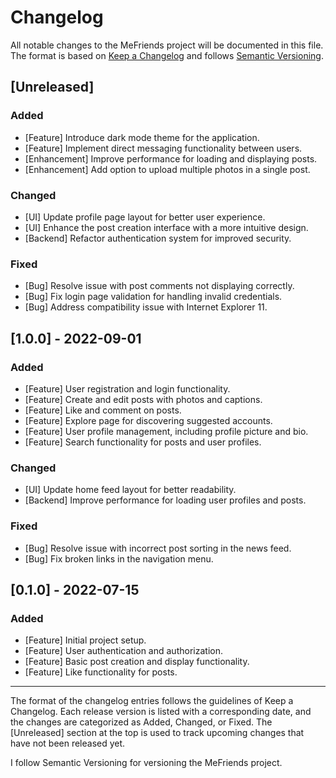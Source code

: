 # Changelog

All notable changes to the MeFriends project will be documented in this file. The format is based on [Keep a Changelog](https://keepachangelog.com/en/1.0.0/) and follows [Semantic Versioning](https://semver.org/spec/v2.0.0.html).

## [Unreleased]

### Added

- [Feature] Introduce dark mode theme for the application.
- [Feature] Implement direct messaging functionality between users.
- [Enhancement] Improve performance for loading and displaying posts.
- [Enhancement] Add option to upload multiple photos in a single post.

### Changed

- [UI] Update profile page layout for better user experience.
- [UI] Enhance the post creation interface with a more intuitive design.
- [Backend] Refactor authentication system for improved security.

### Fixed

- [Bug] Resolve issue with post comments not displaying correctly.
- [Bug] Fix login page validation for handling invalid credentials.
- [Bug] Address compatibility issue with Internet Explorer 11.

## [1.0.0] - 2022-09-01

### Added

- [Feature] User registration and login functionality.
- [Feature] Create and edit posts with photos and captions.
- [Feature] Like and comment on posts.
- [Feature] Explore page for discovering suggested accounts.
- [Feature] User profile management, including profile picture and bio.
- [Feature] Search functionality for posts and user profiles.

### Changed

- [UI] Update home feed layout for better readability.
- [Backend] Improve performance for loading user profiles and posts.

### Fixed

- [Bug] Resolve issue with incorrect post sorting in the news feed.
- [Bug] Fix broken links in the navigation menu.

## [0.1.0] - 2022-07-15

### Added

- [Feature] Initial project setup.
- [Feature] User authentication and authorization.
- [Feature] Basic post creation and display functionality.
- [Feature] Like functionality for posts.

---

The format of the changelog entries follows the guidelines of Keep a Changelog. Each release version is listed with a corresponding date, and the changes are categorized as Added, Changed, or Fixed. The [Unreleased] section at the top is used to track upcoming changes that have not been released yet.

I follow Semantic Versioning for versioning the MeFriends project.

